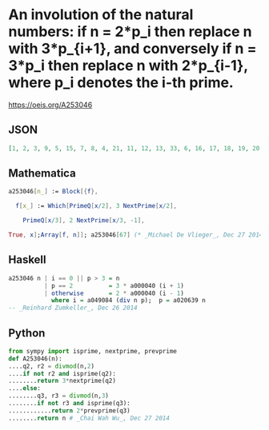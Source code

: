 # An involution of the natural numbers: if n \= 2\*p\_i then replace n with 3\*p\_\{i\+1\}, and conversely if n \= 3\*p\_i then replace n with 2\*p\_\{i\-1\}, where p\_i denotes the i\-th prime\.
https://oeis.org/A253046
## JSON
```JSON
[1, 2, 3, 9, 5, 15, 7, 8, 4, 21, 11, 12, 13, 33, 6, 16, 17, 18, 19, 20, 10, 39, 23, 24, 25, 51, 27, 28, 29, 30, 31, 32, 14, 57, 35, 36, 37, 69, 22, 40, 41, 42, 43, 44, 45, 87, 47, 48, 49, 50, 26, 52, 53, 54, 55, 56, 34, 93, 59, 60, 61, 111, 63, 64, 65, 66, 67]
```
## Mathematica
```Mathematica
a253046[n_] := Block[{f},
```
```Mathematica
  f[x_] := Which[PrimeQ[x/2], 3 NextPrime[x/2],
```
```Mathematica
    PrimeQ[x/3], 2 NextPrime[x/3, -1],
```
```Mathematica
True, x];Array[f, n]]; a253046[67] (* _Michael De Vlieger_, Dec 27 2014 *)
```
## Haskell
```Haskell
a253046 n | i == 0 || p > 3 = n
          | p == 2          = 3 * a000040 (i + 1)
          | otherwise       = 2 * a000040 (i - 1)
            where i = a049084 (div n p);  p = a020639 n
-- _Reinhard Zumkeller_, Dec 26 2014
```
## Python
```Python
from sympy import isprime, nextprime, prevprime
def A253046(n):
....q2, r2 = divmod(n,2)
....if not r2 and isprime(q2):
........return 3*nextprime(q2)
....else:
........q3, r3 = divmod(n,3)
........if not r3 and isprime(q3):
............return 2*prevprime(q3)
........return n # _Chai Wah Wu_, Dec 27 2014
```
